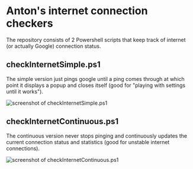 # Anton's internet connection checkers
The repository consists of 2 Powershell scripts that keep track of internet (or actually Google) connection status.

## checkInternetSimple.ps1
The simple version just pings google until a ping comes through at which point it displays a popup and closes itself (good for "playing with settings until it works").

![screenshot of checkInternetSimple.ps1](https://i.imgur.com/UiiNQ6Q.png)

## checkInternetContinuous.ps1
The continuous version never stops pinging and continuously updates the current connection status and statistics (good for unstable internet connections).

![screenshot of checkInternetContinuous.ps1](https://i.imgur.com/nNDA0Gy.png)
